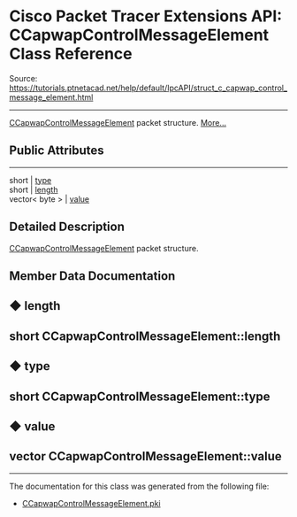 # Cisco Packet Tracer Extensions API: CCapwapControlMessageElement Class Reference

Source: https://tutorials.ptnetacad.net/help/default/IpcAPI/struct_c_capwap_control_message_element.html

---

[CCapwapControlMessageElement](struct_c_capwap_control_message_element.html "CCapwapControlMessageElement packet structure.") packet structure. [More...](struct_c_capwap_control_message_element.html#details)

##  Public Attributes  
  
---  
short | [type](struct_c_capwap_control_message_element.html#ac536cc1663ee309058c8c04b19a7485c)  
short | [length](struct_c_capwap_control_message_element.html#a096e0ad415ad7d2b9ae2aaea1d4bc639)  
vector< byte > | [value](struct_c_capwap_control_message_element.html#a6173b2876046e96d5c2600e783b12759)  
  
## Detailed Description

[CCapwapControlMessageElement](struct_c_capwap_control_message_element.html "CCapwapControlMessageElement packet structure.") packet structure. 

## Member Data Documentation

## ◆ length

short CCapwapControlMessageElement::length  
---  
  
## ◆ type

short CCapwapControlMessageElement::type  
---  
  
## ◆ value

vector<byte> CCapwapControlMessageElement::value  
---  
  
* * *

The documentation for this class was generated from the following file:

  * [CCapwapControlMessageElement.pki](_c_capwap_control_message_element_8pki.html)



